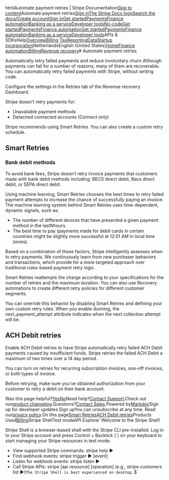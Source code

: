 htmlAutomate payment retries | Stripe Documentation[Skip to content](#main-content)Automate payment retries[Sign in](https://dashboard.stripe.com/login?redirect=https%3A%2F%2Fdocs.stripe.com%2Fbilling%2Frevenue-recovery%2Fsmart-retries)[The Stripe Docs logo](/)[Search the docs/](#)[Create account](https://dashboard.stripe.com/register/billing)[Sign in](https://dashboard.stripe.com/login?redirect=https%3A%2F%2Fdocs.stripe.com%2Fbilling%2Frevenue-recovery%2Fsmart-retries)[Get started](/get-started)[Payments](/payments)[Finance automation](/finance-automation)[Banking as a service](/financial-services)[Developer tools](/development)[No-code](/no-code)[Get started](/get-started)[Payments](/payments)[Finance automation](/finance-automation)[](#)[Get started](/get-started)[Payments](/payments)[Finance automation](/finance-automation)[Banking as a service](/financial-services)[Developer tools](/development)[](#)APIs & SDKsHelp[Overview](/docs/finance-automation)[Billing](#)
[Tax](#)[Reporting](#)[Data](#)[Startup incorporation](#)NetherlandsEnglish (United States)[](#)[](#)[Home](/docs)[Finance automation](/docs/finance-automation)[Billing](/docs/billing)[Revenue recovery](/docs/billing/revenue-recovery)# Automate payment retries

Automatically retry failed payments and reduce involuntary churn.Although payments can fail for a number of reasons, many of them are recoverable. You can automatically retry failed payments with Stripe, without writing code.

Configure the settings in the Retries tab of the Revenue recovery Dashboard.

Stripe doesn’t retry payments for:

- Unavailable payment methods
- Detached connected accounts (Connect only)

Stripe recommends using Smart Retries. You can also create a custom retry schedule.

## Smart Retries

### Bank debit methods

To avoid bank fees, Stripe ​doesn’t retry invoice payments that customers made with bank debit methods including: BECS direct debit, Bacs direct debit, or SEPA direct debit.

Using machine learning, Smart Retries chooses the best times to retry failed payment attempts to increase the chance of successfully paying an invoice. The machine learning system behind Smart Retries uses time-dependent, dynamic signals, such as:

- The number of different devices that have presented a given payment method in the lastNhours.
- The best time to pay (payments made for debit cards in certain countries might be slightly more successful at 12:01 AM in local time zones).

Based on a combination of these factors, Stripe intelligently assesses when to retry payments. We continuously learn from new purchaser behaviors and transactions, which provide for a more targeted approach over traditional rules-based payment retry logic.



Smart Retries reattempts the charge according to your specifications for the number of retries and the maximum duration. You can also use Recovery automations to create different retry policies for different customer segments.

You can override this behavior by disabling Smart Retries and defining your own custom retry rules. When you enable dunning, the next_payment_attempt attribute indicates when the next collection attempt will be.

## ACH Debit retries

Enable ACH Debit retries to have Stripe automatically retry failed ACH Debit payments caused by insufficient funds. Stripe retries the failed ACH Debit a maximum of two times over a 14 day period.

You can turn on retries for recurring subscription invoices, one-off invoices, or both types of invoice.

Before retrying, make sure you’ve obtained authorization from your customer to retry a debit on their bank account.

Was this page helpful?[Yes](#)[No](#)Need help?[Contact Support](https://support.stripe.com/).Check out our[product changelog](https://stripe.com/blog/changelog).Questions?[Contact Sales](https://stripe.com/contact/sales).Powered by[Markdoc](https://markdoc.dev)Sign up for developer updates:Sign upYou can unsubscribe at any time. Read our[privacy policy](https://stripe.com/privacy).On this page[Smart Retries](#smart-retries)[ACH Debit retries](#ach-retries)Products Used[Billing](/billing)Stripe ShellTest modeAPI Explorer[](https://stripe.com/docs/stripe-cli#install)`Welcome to the Stripe Shell!

Stripe Shell is a browser-based shell with the Stripe CLI pre-installed. Log in to your
Stripe account and press Control + Backtick (`) on your keyboard to start managing your Stripe
resources in test mode.

- View supported Stripe commands: stripe help ▶️
- Find webhook events: stripe trigger ▶️ [event]
- Listen for webhook events: stripe listen ▶
- Call Stripe APIs: stripe [api resource] [operation] (e.g., stripe customers list ▶️)`The Stripe Shell is best experienced on desktop.`$`